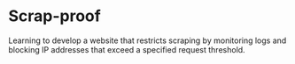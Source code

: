# Scrap-proof
Learning to develop a website that restricts scraping by monitoring logs and blocking IP addresses that exceed a specified request threshold.
